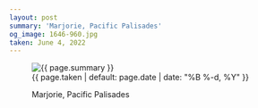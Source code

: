 ```yaml
---
layout: post
summary: 'Marjorie, Pacific Palisades'
og_image: 1646-960.jpg
taken: June 4, 2022
---
```


<figure class="post" data-src="{{ site.assets_url }}/{{ page.og_image }}">
<img alt="{{ page.summary }}" sizes="(min-width: 700px) 50vw, calc(100vw - 2rem)" src="{{ site.assets_url }}/1646-480.jpg" srcset="{{ site.assets_url }}/1646-240.jpg 240w, {{ site.assets_url }}/1646-480.jpg 480w, {{ site.assets_url }}/1646-720.jpg 720w, {{ site.assets_url }}/1646-960.jpg 960w"/>
<figcaption>
<time>{{ page.taken | default: page.date | date: "%B %-d, %Y" }}</time>
<p>Marjorie, Pacific Palisades</p>
</figcaption>
</figure>
